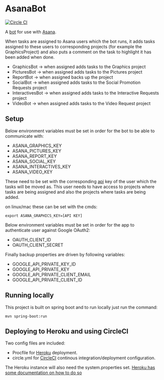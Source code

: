 # AsanaBot 
[![Circle CI](https://circleci.com/gh/Financial-Times/asana-bot.svg?style=svg&circle-token=de0b7c29ace590cf37f1e1bf0600dff2fa9c6035)](https://circleci.com/gh/Financial-Times/asana-bot)

A [bot](http://en.wikipedia.org/wiki/Internet_bot) for use with [Asana](http://asana.com).
 
When tasks are assigned to Asana users which the bot runs, it adds tasks assigned to these users to 
corresponding projects (for example the GraphicsProject) and also puts a comment on the task to highlight 
it has been added when done.

* GraphicsBot -> when assigned adds tasks to the Graphics project
* PicturesBot -> when assigned adds tasks to the Pictures project
* ReportBot -> when assigned backs up the project
* SocialBot -> when assigned adds tasks to the Social Promotion Requests project
* InteractivesBot -> when assigned adds tasks to the Interactive Requests project
* VideoBot -> when assigned adds tasks to the Video Request project

## Setup

Below environment variables must be set in order for the bot to be able to communicate with:

* ASANA_GRAPHICS_KEY
* ASANA_PICTURES_KEY
* ASANA_REPORT_KEY
* ASANA_SOCIAL_KEY
* ASANA_INTERACTIVES_KEY
* ASANA_VIDEO_KEY

These need to be set with the corresponding [api](https://asana.com/guide/help/api/api) key of the user which the tasks will be moved as. 
This user needs to have access to projects where tasks are being assigned and also the projects where tasks are being added. 

on linux/mac these can be set with the cmds:

`export ASANA_GRAPHICS_KEY=[API KEY]`

Below environment variables must be set in order for the app to authenticate user against Google OAuth2:
* OAUTH_CLIENT_ID
* OAUTH_CLIENT_SECRET

Finally backup properties are driven by following variables:
* GOOGLE_API_PRIVATE_KEY_ID
* GOOGLE_API_PRIVATE_KEY
* GOOGLE_API_PRIVATE_CLIENT_EMAIL
* GOOGLE_API_PRIVATE_CLIENT_ID

## Running locally

This project is built on spring boot and to run locally just run the command:

`mvn spring-boot:run`

## Deploying to Heroku and using CircleCI

Two config files are included:

* Procfile for [Heroku](http://docs.spring.io/spring-boot/docs/current/reference/html/cloud-deployment-heroku.html) deployment.
* circle.yml for [CircleCI](http://circleci.com) continous integration/deployment configuration. 

The Heroku instance will also need the system.properties set. [Heroku has some documentation on how to do so](https://devcenter.heroku.com/articles/config-vars)




